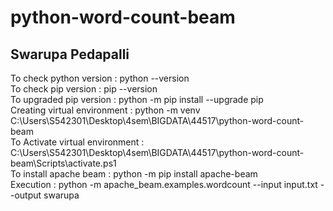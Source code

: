 # python-word-count-beam
## Swarupa Pedapalli
To check python version   : python --version</br>
To check pip version  : pip --version</br>
To upgraded pip version : python -m pip install --upgrade pip</br>
Creating virtual environment : python -m venv C:\Users\S542301\Desktop\4sem\BIGDATA\44517\python-word-count-beam</br>
To Activate virtual environment :  C:\Users\S542301\Desktop\4sem\BIGDATA\44517\python-word-count-beam\Scripts\activate.ps1</br>
To install apache beam : python -m pip install apache-beam</br>
Execution : python -m apache_beam.examples.wordcount --input input.txt --output swarupa

